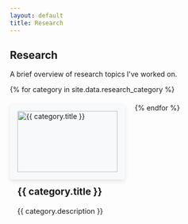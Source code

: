```yaml
---
layout: default
title: Research
---
```


## Research
A brief overview of research topics I've worked on.

<div class="research-container">
    {% for category in site.data.research_category %}
        <div class="research-item">
            <a href="/research/{{ category.slug }}">
                <div class="image-container">
                    <img src="{{ category.image }}" alt="{{ category.title }}">
                </div>
                <div class="text-container">
                    <h3>{{ category.title }}</h3>
                    <p>{{ category.description }}</p>
                </div>
            </a>
        </div>
    {% endfor %}
</div>

<style>
.research-container {
    display: flex;
    flex-wrap: wrap;
    gap: 20px; /* gap between items */
}

.research-item {
    background: #f8f9fa;
    padding: 15px;
    box-shadow: 0 4px 8px rgba(0,0,0,0.1);
    border-radius: 5px;
    box-sizing: border-box;
    text-decoration: none;
    flex: 1 1 calc(33.33% - 20px); /* Default: 3 items per row */
    max-width: calc(33.33% - 20px); /* Ensures items don't exceed 3 per row */
}

.image-container img {
    width: 100%;
    height: auto;
}

.text-container {
    margin-top: 10px;
    color: inherit;
    word-wrap: break-word;
    word-break: break-word;
}

.text-container h3 {
    /* font-size: 2vw; */
}

.text-container p {
    /* font-size: 1.5vw; */
}

.research-item a {
    text-decoration: none;
    color: inherit;
}

/* Media query for medium screens */
@media (max-width: 992px) {
    .research-item {
        flex: 1 1 calc(50% - 20px); /* 2 items per row */
        max-width: calc(50% - 20px);
    }

    .text-container h3 {
        font-size: 2vw;
    }

    .text-container p {
        font-size: 1.5vw;
    }
}

/* Media query for small screens */
@media (max-width: 600px) {
    .research-item {
        flex: 1 1 100%; /* 1 item per row */
        max-width: 100%;
    }

    .text-container h3 {
        font-size: 4vw;
    }

    .text-container p {
        font-size: 3vw;
    }
}
</style>